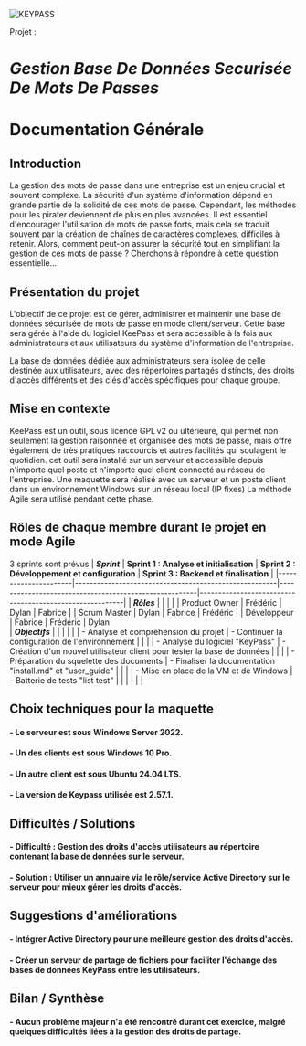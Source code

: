 ![KEYPASS](https://img.linuxfr.org/img/68747470733a2f2f6b6565706173732e696e666f2f696d616765732f69636f6e732f6b6565706173735f333232783133322e706e67/keepass_322x132.png)

Projet : 
# _**Gestion Base De Données Securisée De Mots De Passes**_

# Documentation Générale

## Introduction

La gestion des mots de passe dans une entreprise est un enjeu crucial et souvent complexe. La sécurité d'un système d'information dépend en grande partie de la solidité de ces mots de passe. Cependant, les méthodes pour les pirater deviennent de plus en plus avancées. Il est essentiel d'encourager l'utilisation de mots de passe forts, mais cela se traduit souvent par la création de chaînes de caractères complexes, difficiles à retenir. Alors, comment peut-on assurer la sécurité tout en simplifiant la gestion de ces mots de passe ? Cherchons à répondre à cette question essentielle...

## Présentation du projet 

L'objectif de ce projet est de gérer, administrer et maintenir une base de données sécurisée de mots de passe en mode client/serveur. Cette base sera gérée à l'aide du logiciel KeePass et sera accessible à la fois aux administrateurs et aux utilisateurs du système d'information de l'entreprise.

La base de données dédiée aux administrateurs sera isolée de celle destinée aux utilisateurs, avec des répertoires partagés distincts, des droits d'accès différents et des clés d'accès spécifiques pour chaque groupe.


##  Mise en contexte

KeePass est un outil, sous licence GPL v2 ou ultérieure, qui permet non seulement la gestion raisonnée et organisée des mots de passe, mais offre également de très pratiques raccourcis et autres facilités qui soulagent le quotidien.
cet outil sera installé sur un serveur et accessible depuis n'importe quel poste et n'importe quel client connecté au réseau de l'entreprise.
Une maquette sera réalisé avec un serveur et un poste client dans un environnement Windows sur un réseau local (IP fixes)
La méthode Agile sera utilisé pendant cette phase.

## Rôles de chaque membre durant le projet en mode Agile

3 sprints sont prévus
| _**Sprint**_           | **Sprint 1 : Analyse et initialisation**              | **Sprint 2 : Développement et configuration**          | **Sprint 3 : Backend et finalisation**                  |
|----------------------|-------------------------------------------------------|-------------------------------------------------------|---------------------------------------------------------|
| _**Rôles**_            |                                                       |                                                       |                                                         |
| Product Owner        | Frédéric                                               | Dylan                                                 | Fabrice                                                  |
| Scrum Master         | Dylan                                                  | Fabrice                                               | Frédéric                                                 |
| Développeur          | Fabrice                                                | Frédéric                                              | Dylan                   
| _**Objectifs**_        |                                                       |                                                       |                                                  |
|                      | - Analyse et compréhension du projet | - Continuer la configuration de l'environnement        |                      |
|                       | - Analyse du logiciel "KeyPass"      | - Création d'un nouvel utilisateur client pour tester la base de données | |
|                       | - Préparation du squelette des documents | - Finaliser la documentation "install.md" et "user_guide" |        |
|                       | - Mise en place de la VM et de Windows | - Batterie de tests "list test"                        |                      |
|                      |                                                       |                                                   |

## Choix techniques pour la maquette

#### - Le serveur est sous **Windows Server 2022**.
#### - Un des clients est sous **Windows 10 Pro**.
#### - Un autre client est sous **Ubuntu 24.04 LTS**.
#### - La version de **Keypass** utilisée est **2.57.1**.

## Difficultés / Solutions

#### - **Difficulté :** Gestion des droits d'accès utilisateurs au répertoire contenant la base de données sur le serveur.
#### - **Solution :** Utiliser un annuaire via le rôle/service **Active Directory** sur le serveur pour mieux gérer les droits d'accès.

## Suggestions d'améliorations

#### - Intégrer **Active Directory** pour une meilleure gestion des droits d'accès.
#### - Créer un **serveur de partage de fichiers** pour faciliter l'échange des bases de données KeyPass entre les utilisateurs.

## Bilan / Synthèse

#### - Aucun problème majeur n'a été rencontré durant cet exercice, malgré quelques difficultés liées à la gestion des droits de partage.

